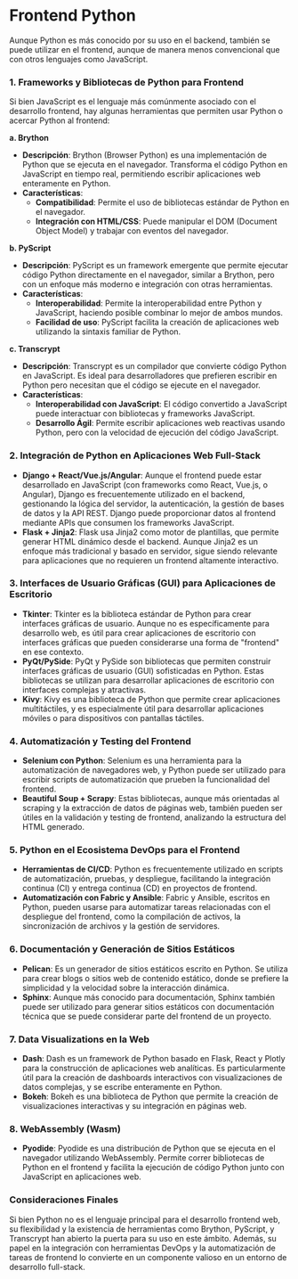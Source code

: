 # Frontend Python

Aunque Python es más conocido por su uso en el backend, también se puede utilizar en el frontend, aunque de manera menos convencional que con otros lenguajes como JavaScript.

### 1. **Frameworks y Bibliotecas de Python para Frontend**
   Si bien JavaScript es el lenguaje más comúnmente asociado con el desarrollo frontend, hay algunas herramientas que permiten usar Python o acercar Python al frontend:

   **a. Brython**
   - **Descripción**: Brython (Browser Python) es una implementación de Python que se ejecuta en el navegador. Transforma el código Python en JavaScript en tiempo real, permitiendo escribir aplicaciones web enteramente en Python.
   - **Características**:
     - **Compatibilidad**: Permite el uso de bibliotecas estándar de Python en el navegador.
     - **Integración con HTML/CSS**: Puede manipular el DOM (Document Object Model) y trabajar con eventos del navegador.

   **b. PyScript**
   - **Descripción**: PyScript es un framework emergente que permite ejecutar código Python directamente en el navegador, similar a Brython, pero con un enfoque más moderno e integración con otras herramientas.
   - **Características**:
     - **Interoperabilidad**: Permite la interoperabilidad entre Python y JavaScript, haciendo posible combinar lo mejor de ambos mundos.
     - **Facilidad de uso**: PyScript facilita la creación de aplicaciones web utilizando la sintaxis familiar de Python.

   **c. Transcrypt**
   - **Descripción**: Transcrypt es un compilador que convierte código Python en JavaScript. Es ideal para desarrolladores que prefieren escribir en Python pero necesitan que el código se ejecute en el navegador.
   - **Características**:
     - **Interoperabilidad con JavaScript**: El código convertido a JavaScript puede interactuar con bibliotecas y frameworks JavaScript.
     - **Desarrollo Ágil**: Permite escribir aplicaciones web reactivas usando Python, pero con la velocidad de ejecución del código JavaScript.

### 2. **Integración de Python en Aplicaciones Web Full-Stack**
   - **Django + React/Vue.js/Angular**: Aunque el frontend puede estar desarrollado en JavaScript (con frameworks como React, Vue.js, o Angular), Django es frecuentemente utilizado en el backend, gestionando la lógica del servidor, la autenticación, la gestión de bases de datos y la API REST. Django puede proporcionar datos al frontend mediante APIs que consumen los frameworks JavaScript.
   - **Flask + Jinja2**: Flask usa Jinja2 como motor de plantillas, que permite generar HTML dinámico desde el backend. Aunque Jinja2 es un enfoque más tradicional y basado en servidor, sigue siendo relevante para aplicaciones que no requieren un frontend altamente interactivo.

### 3. **Interfaces de Usuario Gráficas (GUI) para Aplicaciones de Escritorio**
   - **Tkinter**: Tkinter es la biblioteca estándar de Python para crear interfaces gráficas de usuario. Aunque no es específicamente para desarrollo web, es útil para crear aplicaciones de escritorio con interfaces gráficas que pueden considerarse una forma de "frontend" en ese contexto.
   - **PyQt/PySide**: PyQt y PySide son bibliotecas que permiten construir interfaces gráficas de usuario (GUI) sofisticadas en Python. Estas bibliotecas se utilizan para desarrollar aplicaciones de escritorio con interfaces complejas y atractivas.
   - **Kivy**: Kivy es una biblioteca de Python que permite crear aplicaciones multitáctiles, y es especialmente útil para desarrollar aplicaciones móviles o para dispositivos con pantallas táctiles.

### 4. **Automatización y Testing del Frontend**
   - **Selenium con Python**: Selenium es una herramienta para la automatización de navegadores web, y Python puede ser utilizado para escribir scripts de automatización que prueben la funcionalidad del frontend.
   - **Beautiful Soup + Scrapy**: Estas bibliotecas, aunque más orientadas al scraping y la extracción de datos de páginas web, también pueden ser útiles en la validación y testing de frontend, analizando la estructura del HTML generado.

### 5. **Python en el Ecosistema DevOps para el Frontend**
   - **Herramientas de CI/CD**: Python es frecuentemente utilizado en scripts de automatización, pruebas, y despliegue, facilitando la integración continua (CI) y entrega continua (CD) en proyectos de frontend.
   - **Automatización con Fabric y Ansible**: Fabric y Ansible, escritos en Python, pueden usarse para automatizar tareas relacionadas con el despliegue del frontend, como la compilación de activos, la sincronización de archivos y la gestión de servidores.

### 6. **Documentación y Generación de Sitios Estáticos**
   - **Pelican**: Es un generador de sitios estáticos escrito en Python. Se utiliza para crear blogs o sitios web de contenido estático, donde se prefiere la simplicidad y la velocidad sobre la interacción dinámica.
   - **Sphinx**: Aunque más conocido para documentación, Sphinx también puede ser utilizado para generar sitios estáticos con documentación técnica que se puede considerar parte del frontend de un proyecto.

### 7. **Data Visualizations en la Web**
   - **Dash**: Dash es un framework de Python basado en Flask, React y Plotly para la construcción de aplicaciones web analíticas. Es particularmente útil para la creación de dashboards interactivos con visualizaciones de datos complejas, y se escribe enteramente en Python.
   - **Bokeh**: Bokeh es una biblioteca de Python que permite la creación de visualizaciones interactivas y su integración en páginas web.

### 8. **WebAssembly (Wasm)**
   - **Pyodide**: Pyodide es una distribución de Python que se ejecuta en el navegador utilizando WebAssembly. Permite correr bibliotecas de Python en el frontend y facilita la ejecución de código Python junto con JavaScript en aplicaciones web.

### Consideraciones Finales
Si bien Python no es el lenguaje principal para el desarrollo frontend web, su flexibilidad y la existencia de herramientas como Brython, PyScript, y Transcrypt han abierto la puerta para su uso en este ámbito. Además, su papel en la integración con herramientas DevOps y la automatización de tareas de frontend lo convierte en un componente valioso en un entorno de desarrollo full-stack.